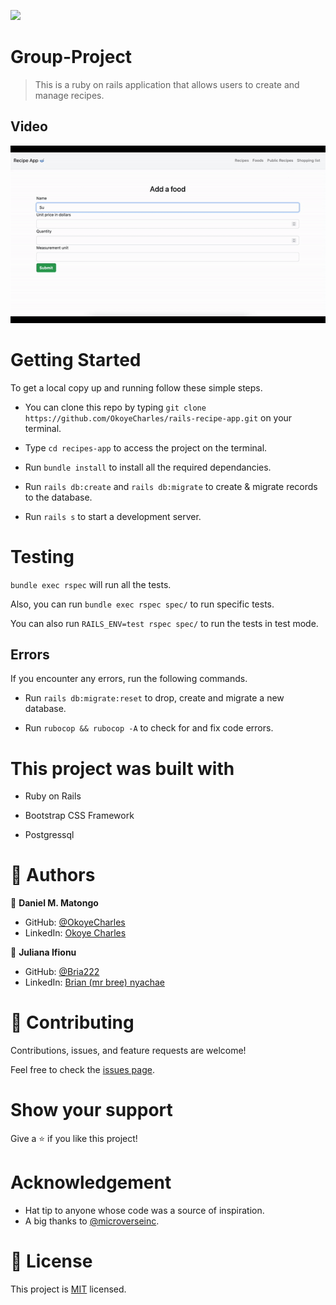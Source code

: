 ![](https://img.shields.io/badge/Microverse-blueviolet)

# Group-Project

> This is a ruby on rails application that allows users to create and manage recipes.

## Video

![P](recipe-app.gif)

# Getting Started

To get a local copy up and running follow these simple steps.

- You can clone this repo by typing `git clone https://github.com/OkoyeCharles/rails-recipe-app.git` on your terminal.

- Type `cd recipes-app` to access the project on the terminal.
  
- Run `bundle install` to install all the required dependancies.

- Run `rails db:create` and `rails db:migrate` to create & migrate records to the database.

- Run `rails s` to start a development server.

# Testing

`bundle exec rspec` will run all the tests.

Also, you can run `bundle exec rspec spec/` to run specific tests.

You can also run `RAILS_ENV=test rspec spec/` to run the tests in test mode.

## Errors

If you encounter any errors, run the following commands.

- Run `rails db:migrate:reset` to drop, create and migrate a new database.

- Run `rubocop && rubocop -A` to check for and fix code errors.

# This project was built with

- Ruby on Rails

- Bootstrap CSS Framework

- Postgressql


# 👤 Authors

👤 **Daniel M. Matongo**

- GitHub: [@OkoyeCharles](https://github.com/OkoyeCharles)
- LinkedIn: [Okoye Charles](https://linkedin.com/in/charles-k-okoye)

👤 **Juliana Ifionu**

- GitHub: [@Bria222](https://github.com/Bria222)
- LinkedIn: [Brian (mr bree) nyachae](https://www.linkedin.com/in/brian-nyachae/)

# 🤝 Contributing

Contributions, issues, and feature requests are welcome!

Feel free to check the [issues page](https://github.com/okoyecharles/rails-recipes-app/issues).

# Show your support

Give a ⭐️ if you like this project!

# Acknowledgement

- Hat tip to anyone whose code was a source of inspiration.
- A big thanks to [@microverseinc](https://github.com/microverseinc).

# 📝 License

This project is [MIT](LICENSE) licensed.
